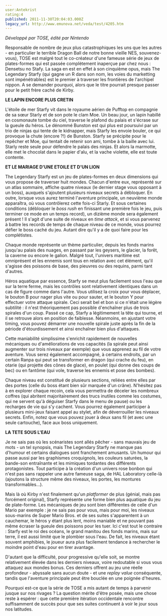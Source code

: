 ```yaml
---
user:Antekrist
rating:4
published: 2011-11-30T20:04:03.000Z
legacy_url: http://www.emunova.net/veda/test/4205.htm
---
```

_Développé par TOSE, édité par Nintendo_  

  

Responsable de nombre de jeux plus catastrophiques les uns que les autres - en particulier le terrible Dragon Ball de notre bonne vieille NES, souvenez-vous), TOSE est malgré tout le co-créateur d'une fameuse série de jeux de plates-formes qui est passée complètement inaperçue par chez nous : Densetsu no Stafy. La saga en est en effet à son cinquième opus, mais The Legendary Starfy (qui gagne un R dans son nom, les voies du marketting sont impénétrables) est le premier à traverser les frontières de l'archipel nippon. A se demander pourquoi, alors que le titre pourrait presque passer pour le petit frère caché de Kirby.  

  

**LE LAPIN ENCORE PLUS CRETIN**  

L'étoile de mer Starfy vit dans le royaume aérien de Pufftop en compagnie de sa sœur Starly et de son pote le clam Moe. Un beau jour, un lapin habillé en cosmonaute tombe du ciel, traverse le plafond du palais et s'écrase sur la gueule du héros. Le dénommé Bunston est qui plus est poursuivi par un trio de ninjas qui tente de le kidnapper, mais Starfy les envoie bouler, ce qui provoque la chute (encore ?!) de Bunston. Starfy se précipite pour le repêcher et Moe, qui tentait de retenir son ami, tombe à la baille avec lui. Starly reste seule pour défendre le palais des ninjas. Et alors la marmotte, elle met le chocolat dans le papier d'alu, et la vache violette, elle est toute contente.  

  

**ET LE MARIAGE D'UNE ETOILE ET D'UN LION**  

The Legendary Starfy est un jeu de plates-formes en deux dimensions qui vous propose de traverser huit mondes. Chacun d'entre eux, représenté sur un atlas sommaire, affiche quatre niveaux (le dernier stage vous opposant à un boss), auxquels s'ajoutent plusieurs niveaux secrets à débloquer. En outre, lorsque vous aurez terminé l'aventure principale, un neuvième monde apparaîtra, où vous contrôlerez cette fois-ci Starly. Et sous certaines conditions (débloquer le _boss rush_ en finissant une première fois le jeu, puis terminer ce mode en un temps record), un dizième monde sera également présent ! Il s'agit d'une suite de niveaux en _time attack_, et si vous parvenez à battre les records de temps de chaque niveau de ce monde, vous pourrez défier le boss caché du jeu. Autant dire qu'il y a de quoi faire pour les complétistes.  

Chaque monde représente un thème particulier, depuis les fonds marins jusqu'au palais des nuages, en passant par les geysers, le glacier, la forêt, la caverne ou encore le galion. Malgré tout, l'univers maritime est omniprésent et les ennemis sont tous en relation avec cet élément, qu'il s'agisse des poissons de base, des pieuvres ou des requins, parmi tant d'autres.  

Héros aquatique par essence, Starfy se meut plus facilement sous l'eau que sur la terre ferme, mais les contrôles sont relativement identiques dans un cas de figure comme dans l'autre. Vous utilisez la croix pour vous déplacer, le bouton B pour nager plus vite ou pour sauter, et le bouton Y pour effectuer votre attaque spirale. Ceci serait bel et bon si ce n'était une légère subtilité : il n'est théoriquement pas possible d'enchaîner plus de trois spirales d'un coup. Passé ce cap, Starfy a légitimement la tête qui tourne, et il se retrouve alors en position de faiblesse. Néanmoins, en ajustant votre timing, vous pouvez démarrer une nouvelle spirale juste après la fin de la période d'étourdissement et ainsi enchaîner bien plus d'attaques.  

Cette maniabilité simplissime s'enrichit rapidement de nouvelles mécaniques ou d'améliorations de vos capacités (la spirale peut ainsi augmenter sur trois niveaux par exemple) que vous apprenez au fil de votre aventure. Vous serez également accompagné, à certains endroits, par un certain Ranpa qui peut se transformer en dragon (qui crache du feu), en otarie (qui projette des cônes de glace), en poulet (qui donne des coups de bec) ou en fantôme (qui vole, traverse les ennemis et pose des bombes).  

Chaque niveau est constitué de plusieurs sections, reliées entre elles par des portes (celle du boss étant bien sûr marquée d'un crâne). N'hésitez pas à en explorer chaque recoin, cela vous permettra de déceler les nombreux coffres (qui abritent majoritairement des trucs inutiles comme les costumes, qui ne servent qu'à déguiser Starfy dans le menu de pause) ou les recharges de vie qui s'y cachent. Vous pourrez également participer à plusieurs mini-jeux faisant appel au stylet, afin de déverrouiller les niveaux secrets. Enfin, notez que vous pouvez jouer à deux sans fil (et avec une seule cartouche), face aux boss uniquement.  

  

**LA TETE SOUS L'EAU**  

Je ne sais pas où les scénaristes sont allés pêcher - sans mauvais jeu de mots - un tel synopsis, mais The Legendary Starfy ne manque pas d'humour et certains dialogues sont franchement amusants. Un humour qui passe aussi par les graphismes croquignols, les couleurs saturées, la bande-son entraînante et les mimiques tordantes des différents protagonistes. Tout participe à la création d'un univers rose bonbon qui n'est pas sans rappeler une autre fameuse saga, de HAL Laboratory celle-là (ajoutons la structure même des niveaux, les portes, les montures transformables...).  

Mais là où Kirby n'est finalement qu'un _platformer_ de plus (génial, mais pas forcément original), Starfy représente une forme bien plus aquatique du jeu de plate-forme. Les mécaniques de jeu sont bien différentes de celle d'un Mario par exemple : je ne sais pas pour vous, mais pour moi, les niveaux sous-marins de Super Mario Bros. et de ses suites s'apparentent à un cauchemar, le héros y étant plus lent, moins maniable et ne pouvant pas même écraser la gueule des poissons pour les tuer. Ici c'est tout le contraire : Starfy est le roi des océans, le grand manitou des fonds marins, mais sur terre, il est aussi limité que le plombier sous l'eau. De fait, les niveaux étant souvent amphibies, le joueur aura plus facilement tendance à rechercher le moindre point d'eau pour en tirer avantage.  

D'autant que la difficulté, pour progressive qu'elle soit, se montre relativement élevée dans les derniers niveaux, voire redoutable si vous vous attaquez aux mondes bonus. Ces derniers offrent au jeu une réelle profondeur - abyssale sans aucun doute - et une _replay value_ conséquente, tandis que l'aventure principale peut être bouclée en une poignée d'heures.  

Pourquoi est-ce que la série de TOSE a mis autant de temps à parvenir jusque sur nos rivages ? La question mérite d'être posée, mais une chose reste à espérer : que cette première itération occidentale rencontre suffisamment de succès pour que ses suites continuent à voir le jour sous nos latitudes.